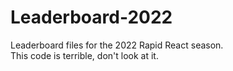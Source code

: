 # Leaderboard-2022
Leaderboard files for the 2022 Rapid React season.</br>
This code is terrible, don't look at it.
